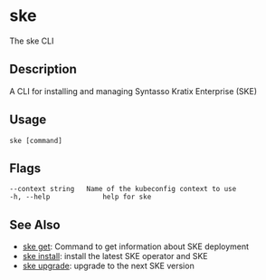 # ske
The ske CLI

## Description
A CLI for installing and managing Syntasso Kratix Enterprise (SKE)

## Usage
```
ske [command]
```


## Flags
```
--context string   Name of the kubeconfig context to use
-h, --help             help for ske
```


## See Also


* [ske get](/ske/reference/ske-cli/reference/ske-get): Command to get information about SKE deployment
* [ske install](/ske/reference/ske-cli/reference/ske-install): install the latest SKE operator and SKE
* [ske upgrade](/ske/reference/ske-cli/reference/ske-upgrade): upgrade to the next SKE version
